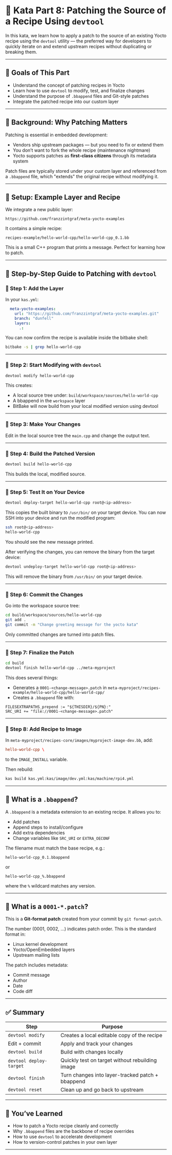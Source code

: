 # 🧩 Kata Part 8: Patching the Source of a Recipe Using `devtool`

In this kata, we learn how to apply a patch to the source of an existing Yocto recipe using the `devtool` utility — the preferred way for developers to quickly iterate on and extend upstream recipes without duplicating or breaking them.

---

## 🎯 Goals of This Part

- Understand the concept of patching recipes in Yocto
- Learn how to use `devtool` to modify, test, and finalize changes
- Understand the purpose of `.bbappend` files and Git-style patches
- Integrate the patched recipe into our custom layer

---

## 🧠 Background: Why Patching Matters

Patching is essential in embedded development:
- Vendors ship upstream packages — but you need to fix or extend them
- You don’t want to fork the whole recipe (maintenance nightmare)
- Yocto supports patches as **first-class citizens** through its metadata system

Patch files are typically stored under your custom layer and referenced from a `.bbappend` file, which "extends" the original recipe without modifying it.

---

## 🧰 Setup: Example Layer and Recipe

We integrate a new public layer:

```
https://github.com/franzzintgraf/meta-yocto-examples
```

It contains a simple recipe:
```
recipes-example/hello-world-cpp/hello-world-cpp_0.1.bb
```

This is a small C++ program that prints a message. Perfect for learning how to patch.

---

## 🧱 Step-by-Step Guide to Patching with `devtool`

### 🔹 Step 1: Add the Layer

In your `kas.yml`:

```yaml
  meta-yocto-examples:
    url: "https://github.com/franzzintgraf/meta-yocto-examples.git"
    branch: "dunfell"
    layers:
      .:
```

You can now confirm the recipe is available inside the bitbake shell:

```bash
bitbake -s | grep hello-world-cpp
```

---

### 🔹 Step 2: Start Modifying with `devtool`

```bash
devtool modify hello-world-cpp
```

This creates:
- A local source tree under: `build/workspace/sources/hello-world-cpp`
- A bbappend in the `workspace` layer
- BitBake will now build from your local modified version using devtool

---

### 🔹 Step 3: Make Your Changes

Edit in the local source tree the `main.cpp` and change the output text.

---

### 🔹 Step 4: Build the Patched Version

```bash
devtool build hello-world-cpp
```

This builds the local, modified source.

---

### 🔹 Step 5: Test It on Your Device

```bash
devtool deploy-target hello-world-cpp root@<ip-address>
```

This copies the built binary to `/usr/bin/` on your target device.
You can now SSH into your device and run the modified program:

```bash
ssh root@<ip-address>
hello-world-cpp
```
You should see the new message printed.

After verifying the changes, you can remove the binary from the target device:

```bash
devtool undeploy-target hello-world-cpp root@<ip-address>
```

This will remove the binary from `/usr/bin/` on your target device.

---

### 🔹 Step 6: Commit the Changes

Go into the workspace source tree:

```bash
cd build/workspace/sources/hello-world-cpp
git add .
git commit -m "Change greeting message for the yocto kata"
```

Only committed changes are turned into patch files.

---

### 🔹 Step 7: Finalize the Patch

```bash
cd build
devtool finish hello-world-cpp ../meta-myproject
```

This does several things:
- Generates a `0001-<change-message>.patch` in `meta-myproject/recipes-example/hello-world-cpp/hello-world-cpp/`
- Creates a `.bbappend` file with:

```bitbake
FILESEXTRAPATHS_prepend := "${THISDIR}/${PN}:"
SRC_URI += "file://0001-<change-message>.patch"
```

---

### 🔹 Step 8: Add Recipe to Image

In `meta-myproject/recipes-core/images/myproject-image-dev.bb`, add:

```conf
hello-world-cpp \
```

to the `IMAGE_INSTALL` variable.

Then rebuild:

```bash
kas build kas.yml:kas/image/dev.yml:kas/machine/rpi4.yml
``` 

---

## 🧠 What is a `.bbappend`?

A `.bbappend` is a metadata extension to an existing recipe. It allows you to:
- Add patches
- Append steps to install/configure
- Add extra dependencies
- Change variables like `SRC_URI` or `EXTRA_OECONF`

The filename must match the base recipe, e.g.:

```
hello-world-cpp_0.1.bbappend
```

or

```
hello-world-cpp_%.bbappend
```

where the `%` wildcard matches any version.

---

## 🧠 What is a `0001-*.patch`?

This is a **Git-format patch** created from your commit by `git format-patch`.

The number (0001, 0002, ...) indicates patch order. This is the standard format in:
- Linux kernel development
- Yocto/OpenEmbedded layers
- Upstream mailing lists

The patch includes metadata:
- Commit message
- Author
- Date
- Code diff

---

## ✅ Summary

| Step                          | Purpose                                         |
|-------------------------------|-------------------------------------------------|
| `devtool modify`              | Creates a local editable copy of the recipe     |
| Edit + commit                 | Apply and track your changes                    |
| `devtool build`               | Build with changes locally                      |
| `devtool deploy-target`       | Quickly test on target without rebuilding image |
| `devtool finish`              | Turn changes into layer-tracked patch + bbappend |
| `devtool reset`               | Clean up and go back to upstream                |

---

## 📌 You’ve Learned

- How to patch a Yocto recipe cleanly and correctly
- Why `.bbappend` files are the backbone of recipe overrides
- How to use `devtool` to accelerate development
- How to version-control patches in your own layer

---